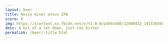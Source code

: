 ```yaml
---
layout: beer
title: Noisy minor anzus IPA
score: 6
img: https://scontent.xx.fbcdn.net/v/t1.0-0/p480x480/12088432_10153656866828745_7848120632268756477_n.jpg?oh=47afa2d73d13392df99a85c3a0f5dffb&oe=58D7FDB6
desc: A bit of a let down, just too bitter
permalink: /beer/:title.html
---
```

